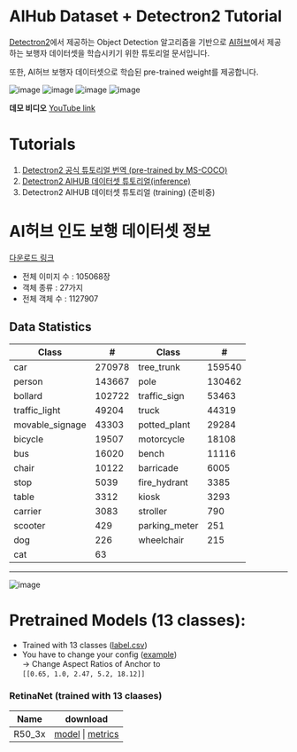 # AIHub Dataset + Detectron2 Tutorial
[Detectron2](https://github.com/facebookresearch/detectron2/tree/master/detectron2)에서 제공하는 Object Detection 알고리즘을 기반으로 [AI허브](http://aihub.or.kr/content/611)에서 제공하는 보행자 데이터셋을 학습시키기 위한 튜토리얼 문서입니다. 

또한, AI허브 보행자 데이터셋으로 학습된 pre-trained weight를 제공합니다. 

![image](https://user-images.githubusercontent.com/15168540/70385966-8ac3b980-19d6-11ea-94c7-7c793fb810f7.png)
![image](https://user-images.githubusercontent.com/15168540/70727477-1759d900-1d43-11ea-912b-de7c8797bdce.png)
![image](https://user-images.githubusercontent.com/15168540/70727520-28a2e580-1d43-11ea-80ab-636da041f292.png)
![image](https://user-images.githubusercontent.com/15168540/70729772-22af0380-1d47-11ea-8afe-876cae83bd8b.png)


**데모 비디오**
[YouTube link](https://youtu.be/QpmHKVqvufo)

# Tutorials
1. [Detectron2 공식 튜토리얼 번역 (pre-trained by MS-COCO)](https://colab.research.google.com/github/visionNoob/detectron2_aihub_tutorial/blob/master/Detectron2_Tutorial_(kor_ver).ipynb)
2. [Detectron2 AIHUB 데이터셋 튜토리얼(inference)](https://colab.research.google.com/github/visionNoob/detectron2_aihub_tutorial/blob/master/Detectron2_AIHub_Tutorial.ipynb)
3. Detectron2 AIHUB 데이터셋 튜토리얼 (training) (준비중)

# AI허브 인도 보행 데이터셋 정보
[다운로드 링크](http://aihub.or.kr/content/611)

- 전체 이미지 수 : 105068장
- 객체 종류 : 27가지
- 전체 객체 수 : 1127907


## Data Statistics
|Class|#|Class|#|
|-|-|-|-|
|car|270978|tree_trunk|159540|
|person|143667|pole|130462|
|bollard|102722|traffic_sign|53463|
|traffic_light|49204|truck|44319|
|movable_signage|43303|potted_plant|29284|
|bicycle|19507|motorcycle|18108|
|bus|16020|bench|11116|
|chair|10122|barricade|6005|
|stop|5039|fire_hydrant|3385|
|table|3312|kiosk|3293|
|carrier|3083|stroller|790|
|scooter|429|parking_meter|251|
|dog|226|wheelchair|215|
|cat|63|
---
![image](https://user-images.githubusercontent.com/15168540/70509636-5be24a80-1b72-11ea-8a4d-a4fd0594012d.png)



# Pretrained Models (13 classes):
* Trained with 13 classes ([label.csv](https://www.dropbox.com/s/byecey0zebrn203/aihub_13_classes_label.csv?dl=0))
* You have to change your config ([example](https://www.dropbox.com/s/knvv6tyd6mna9ec/Base-RetinaNet.yaml))  
-> Change Aspect Ratios of Anchor to  
```[[0.65, 1.0, 2.47, 5.2, 18.12]]```

### RetinaNet (trained with 13 claases)
|Name|download|
|-|-|
|R50_3x|[model](https://www.dropbox.com/s/zuvj9qiuv5ntge9/retinanet_r_50_fpn_3x_aihub_final.pth) \| [metrics](https://github.com/visionNoob/detectron2_aihub_tutorial/blob/master/models/metrics.json)
